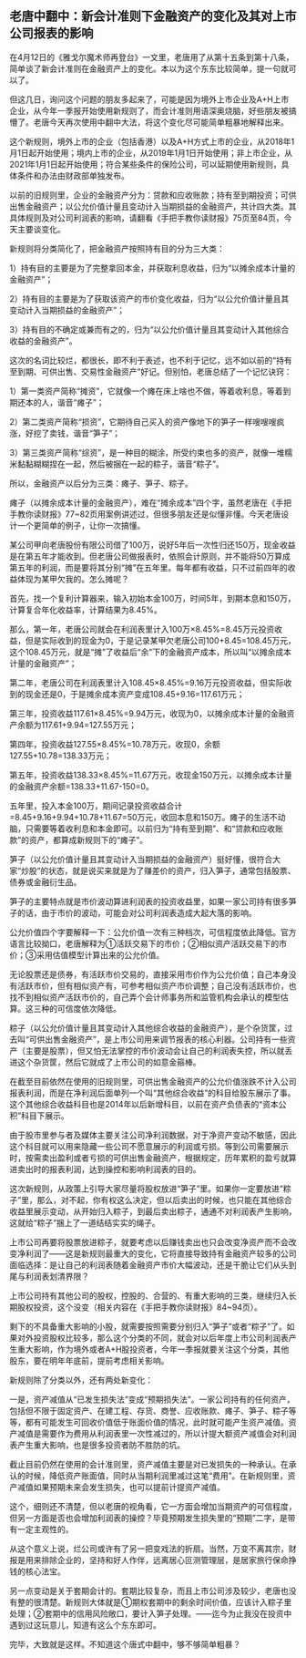 ## 老唐中翻中：新会计准则下金融资产的变化及其对上市公司报表的影响
在4月12日的《雅戈尔魔术师再登台》一文里，老唐用了从第十五条到第十八条，简单谈了新会计准则在金融资产上的变化。本以为这个东东比较简单，提一句就可以了。

 

但这几日，询问这个问题的朋友多起来了，可能是因为境外上市企业及A+H上市企业，从今年一季报开始使用新规则了，而会计准则用语深奥烧脑，好些朋友被搞懵了。老唐今天再次使用中翻中大法，将这个变化尽可能简单粗暴地解释出来。

 

这个新规则，境外上市的企业（包括香港）以及A+H方式上市的企业，从2018年1月1日起开始使用；境内上市的企业，从2019年1月1日开始使用；非上市企业，从2021年1月1日起开始使用；符合某些条件的保险公司，可以延期使用新规则，具体条件和办法由财政部单独发布。

 

以前的旧规则里，企业的金融资产分为：贷款和应收账款；持有至到期投资；可供出售金融资产；以公允价值计量且变动计入当期损益的金融资产，共计四大类。其具体规则及对公司利润表的影响，请翻看《手把手教你读财报》75页至84页，今天主要谈变化。



新规则将分类简化了，把金融资产按照持有目的分为三大类：

1）持有目的主要是为了完整拿回本金，并获取利息收益，归为“以摊余成本计量的金融资产”；

2）持有目的主要是为了获取该资产的市价变化收益，归为“以公允价值计量且其变动计入当期损益的金融资产”；

3）持有目的不确定或兼而有之的，归为“以公允价值计量且其变动计入其他综合收益的金融资产”。

 

这次的名词比较烂，都很长，即不利于表述，也不利于记忆，远不如以前的“持有至到期、可供出售、交易性金融资产”好记。但别怕，老唐总结了一个记忆诀窍：



1）第一类资产简称“摊资”，它就像一个瘫在床上啥也不做，等着收利息，等着到期还本的人，谐音“瘫子”；

2）第二类资产简称“损资”，它期待自己买入的资产像地下的笋子一样嗖嗖嗖疯涨，好挖了卖钱，谐音“笋子”；

3）第三类资产简称“综资”，是一种目的糊涂，所受约束也多的资产，就像一堆糯米黏黏糊糊捏在一起，然后被捆在一起的粽子，谐音“粽子”。

 

所以，金融资产以后分为三类：瘫子、笋子、粽子。

 

瘫子（以摊余成本计量的金融资产），难在“摊余成本”四个字，虽然老唐在《手把手教你读财报》77~82页用案例讲述过，但很多朋友还是似懂非懂。今天老唐设计一个更简单的例子，让你一次搞懂。

 

某公司甲向老唐股份有限公司借了100万，说好5年后一次性归还150万，现金收益是在第五年才能收到。但老唐公司做报表时，依照会计原则，并不能将50万算成第五年的利润，而是要将其分别“摊”在五年里。每年都有收益，只不过前四年的收益体现为某甲欠我的。怎么摊呢？

 

首先，找一个复利计算器来，输入初始本金100万，时间5年，到期本息和150万，计算复合年化收益率，计算结果为8.45%。

 

那么，第一年，老唐公司就会在利润表里计入100万×8.45%=8.45万元投资收益，但是实际收到的现金为0，于是记录某甲欠老唐公司100+8.45=108.45万元，这个108.45万元，就是“摊”了收益后“余”下的金融资产成本，所以叫“以摊余成本计量的金融资产”；

 

第二年，老唐公司在利润表里计入108.45×8.45%=9.16万元投资收益，但实际收到的现金还是0，于是摊余成本资产变成108.45+9.16=117.61万元；

 

第三年，投资收益117.61×8.45%=9.94万元，收现为0，以摊余成本计量的金融资产余额为117.61+9.94=127.55万元；

 

第四年，投资收益127.55×8.45%=10.78万元，收现0，余额127.55+10.78=138.33万元；

 

第五年，投资收益138.33×8.45%=11.67万元，收现金150万元，以摊余成本计量的金融资产余额=138.33+11.67-150=0。

 

五年里，投入本金100万，期间记录投资收益合计=8.45+9.16+9.94+10.78+11.67=50万元，收回本息和150万。瘫子的生活不动脑，只需要等着收利息和本金即可。以前归为“持有至到期”、和“贷款和应收账款”的资产，都算成新规则下的“瘫子”。

 

笋子（以公允价值计量且其变动计入当期损益的金融资产）挺好懂，很符合大家“炒股”的状态，就是说买来就是为了赚差价的资产，归入笋子，通常包括股票、债券或金融衍生品。



笋子的主要特点就是市价波动算进利润表的投资收益里，如果一家公司持有很多笋子的话，由于市价的波动，可能会对公司利润表造成大起大落的影响。

 

公允价值四个字要解释一下：公允价值一次有三种档次，可信程度依此降低。官方语言比较拗口，老唐解释为①活跃交易下的市价；②相似资产活跃交易下的市价；③采用估值模型计算出来的公允价值。



无论股票还是债券，有活跃市价交易的，直接采用市价作为公允价值；自己本身没有活跃市价，但有相似资产有，可参考相似资产市价调整；自己没有活跃市价，也找不到相似资产活跃市价的，自己弄个会计师事务所和监管机构会承认的模型估算。这三种的可信度依次降低。

 

粽子（以公允价值计量且其变动计入其他综合收益的金融资产），是个杂货筐，过去叫“可供出售金融资产”，是上市公司用来调节报表的核心利器。公司持有一些资产（主要是股票），但又怕无法掌控的市价波动会让自己的利润表失控，所以就丢进这个杂货筐，然后它就成了上市公司的如意金箍棒。

 

在截至目前依然在使用的旧规则里，可供出售金融资产的公允价值涨跌不计入公司报表利润，而是在净利润后面单列一个叫“其他综合收益”的科目给股东展示了事。这个其他综合收益科目也是2014年以后新增科目，以前在资产负债表的“资本公积”科目下展示。

 

由于股市里参与者及媒体主要关注公司净利润数据，对于净资产变动不敏感，因此这个科目就可以用来隐藏一些公司不愿意展示的利润或亏损。等到公司需要展示时，按需卖出盈利或者亏损的可供出售金融资产，根据规定，历年累积的盈亏就算进卖出时的报表利润，达到操控和影响利润表的目的。

 

这次新规则，从政策上引导大家尽量将股权放进“笋子”里。如果你一定要放进“粽子”里，那么，对不起，你有权这么决定，但以后卖出的时候，也只能在其他综合收益里展示变动，从开始归入粽子，到最后卖出粽子，通通不对利润表产生影响，这就给“粽子”捆上了一道结结实实的绳子。

 

上市公司再要将股票放进粽子，就要考虑以后赚钱卖出也只会改变净资产而不会改变净利润了——这是新规则最重大的变化，它将直接导致持有金融资产较多的公司面临选择：是让自己的利润表随着金融资产市价大幅波动，还是干脆让它们从头到尾与利润表划清界限？

 

上市公司持有其他公司的股权，控股的、合营的、有重大影响的三类，继续归入长期股权投资，这个没变（相关内容在《手把手教你读财报》84~94页）。

 

剩下的不具备重大影响的小股，就需要按照需要分别归入“笋子”或者“粽子”了。如果对外投资股权比较多，那么这个分类的不同，就会对以后年度上市公司利润表产生重大影响，作为境外或者A+H股投资者，今年一季报就要关注这个分类，其他股东，要在明年年底前，提前考虑相关影响。


新规则除了分类以外，还有两处新变化：



一是，资产减值从“已发生损失法”变成“预期损失法”。一家公司持有的任何资产，包括但不限于固定资产、在建工程、存货、商誉、应收账款、瘫子、笋子、粽子等等，都有可能发生可回收价值低于账面价值的情况，此时就可能产生资产减值。资产减值是需要作为费用从利润表里一次性减过的，所以计提大额资产减值会对利润表产生重大影响，也是很多投资者防不胜防的坑。

 

截止目前仍然在使用的会计准则里，资产减值主要是对已发损失的一种承认。在承认的时候，降低资产账面值，同时从当期利润里减过这笔“费用”。在新规则里，资产减值如果预期未来会发生损失，也可以提前计提资产减值。

 

这个，细则还不清楚，但以老唐的视角看，它一方面会增加当期资产的可信程度，但另一方面是否也会增加利润表的操控？毕竟预期发生损失里的“预期”二字，是带有一定主观性的。

 

从这个意义上说，烂公司或许有了另一把变戏法的折扇。当然，万变不离其宗，财报是用来排除企业的，坚持和好人作伴，远离居心叵测管理层，是居家旅行保命挣钱的核心法宝。

 

另一点变动是关于套期会计的。套期比较复杂，而且上市公司涉及较少，老唐也没有整的很清楚。新规则大体就是①期权套期中的剩余时间价值，应该计入粽子里处理；②套期中的信用风险敞口，要计入笋子处理。——迄今为止我没在投资中遇到过这玩意儿，知道有这么个东东即可。

 

完毕，大致就是这样。不知道这个唐式中翻中，够不够简单粗暴？

